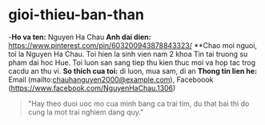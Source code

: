 # gioi-thieu-ban-than
-**Ho va ten:** Nguyen Ha Chau
**Anh dai dien:** https://www.pinterest.com/pin/603200943878843323/
**Chao moi nguoi, toi la Nguyen Ha Chau. Toi hien la sinh vien nam 2 khoa Tin tai truong su pham dai hoc Hue. Toi luon san sang tiep thu kien thuc moi va hop tac trog cacdu an thu vi.
**So thich cua toi:** di luon, mua sam, di an
**Thong tin lien he:** Email (mailto:chauhanguyen2000@example.com), Faceboook (https://www.facebook.com/NguyenHaChau.1306)
> "Hay theo duoi uoc mo cua minh bang ca trai tim, du that bai thi do cung la mot trai nghiem dang quy."
